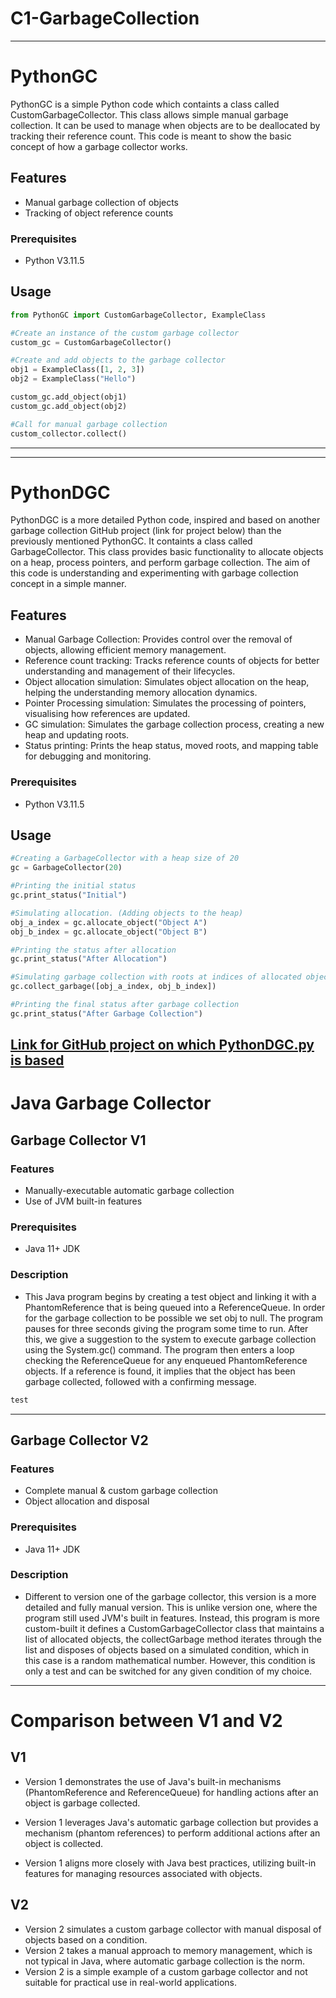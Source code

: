 # C1-GarbageCollection
----------------------------------------------------------------------------
# PythonGC
PythonGC is a simple Python code which containts a class called CustomGarbageCollector. This class allows simple manual garbage collection. It can be used to manage when objects are to be deallocated by tracking their reference count.
This code is meant to show the basic concept of how a garbage collector works.

## Features
- Manual garbage collection of objects
- Tracking of object reference counts

### Prerequisites
- Python V3.11.5

## Usage
```python
from PythonGC import CustomGarbageCollector, ExampleClass

#Create an instance of the custom garbage collector
custom_gc = CustomGarbageCollector()

#Create and add objects to the garbage collector
obj1 = ExampleClass([1, 2, 3])
obj2 = ExampleClass("Hello")

custom_gc.add_object(obj1)
custom_gc.add_object(obj2)

#Call for manual garbage collection
custom_collector.collect()
```
----------------------------------------------------------------------------
----------------------------------------------------------------------------
# PythonDGC
PythonDGC is a more detailed Python code, inspired and based on another garbage collection GitHub project (link for project below) than the previously mentioned PythonGC. It containts a class called GarbageCollector. This class provides basic functionality to allocate objects on a heap, process pointers, and perform garbage collection. The aim of this code is understanding and experimenting with garbage collection concept in a simple manner.

## Features
- Manual Garbage Collection: Provides control over the removal of objects, allowing efficient memory management.
- Reference count tracking: Tracks reference counts of objects for better understanding and management of their lifecycles.
- Object allocation simulation: Simulates object allocation on the heap, helping the understanding memory allocation dynamics.
- Pointer Processing simulation: Simulates the processing of pointers, visualising how references are updated.
- GC simulation: Simulates the garbage collection process, creating a new heap and updating roots.
- Status printing: Prints the heap status, moved roots, and mapping table for debugging and monitoring.

### Prerequisites
- Python V3.11.5

## Usage
```python
#Creating a GarbageCollector with a heap size of 20
gc = GarbageCollector(20)

#Printing the initial status
gc.print_status("Initial")

#Simulating allocation. (Adding objects to the heap)
obj_a_index = gc.allocate_object("Object A")
obj_b_index = gc.allocate_object("Object B")

#Printing the status after allocation
gc.print_status("After Allocation")

#Simulating garbage collection with roots at indices of allocated objects
gc.collect_garbage([obj_a_index, obj_b_index])

#Printing the final status after garbage collection
gc.print_status("After Garbage Collection")
```

[Link for GitHub project on which PythonDGC.py is based](https://github.com/marijanedjalkova/Garbage-Collector)
----------------------------------------------------------------------------
# Java Garbage Collector
## Garbage Collector V1
### Features
- Manually-executable automatic garbage collection
- Use of JVM built-in features

### Prerequisites
- Java 11+ JDK

### Description
- This Java program begins by creating a test object and linking it with a PhantomReference
that is being queued into a ReferenceQueue. In order for the garbage collection to be possible 
we set obj to null. The program pauses for three seconds giving the program some time to run.
After this, we give a suggestion to the system to execute garbage collection using the 
System.gc() command. The program then enters a loop checking the ReferenceQueue for any 
enqueued PhantomReference objects. If a reference is found, it implies that the object has been
garbage collected, followed with a confirming message.

```java
test
```
----------------------------------------------------------------------------
## Garbage Collector V2
### Features
- Complete manual & custom garbage collection
- Object allocation and disposal

### Prerequisites
- Java 11+ JDK

### Description
- Different to version one of the garbage collector, this version is a more detailed
and fully manual version. This is unlike version one, where the program still used
JVM's built in features. Instead, this program is more custom-built it defines a
CustomGarbageCollector class that maintains a list of allocated objects, the 
collectGarbage method iterates through the list and disposes of objects based on
a simulated condition, which in this case is a random mathematical number. However,
this condition is only a test and can be switched for any given condition of my 
choice.
----------------------------------------------------------------------------

# Comparison between V1 and V2

## V1
- Version 1 demonstrates the use of Java's built-in mechanisms (PhantomReference and ReferenceQueue) 
for handling actions after an object is garbage collected.

- Version 1 leverages Java's automatic garbage collection but provides a mechanism (phantom references)
 to perform additional actions after an object is collected.

- Version 1 aligns more closely with Java best practices, 
utilizing built-in features for managing resources associated with objects.

## V2
- Version 2 simulates a custom garbage collector with manual disposal of objects based on a condition.
- Version 2 takes a manual approach to memory management, which is not typical in Java, where automatic garbage collection is the norm.
- Version 2 is a simple example of a custom garbage collector and not suitable for practical use in real-world applications.
